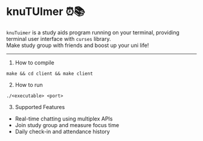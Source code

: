 # knuTUImer ⏰📚

`knuTuimer` is a study aids program running on your terminal, providing terminal user interface with `curses` library. <br>
Make study group with friends and boost up your uni life!

---

1. How to compile 
```
make && cd client && make client
```

2. How to run
```
./<executable> <port>
```
3. Supported Features

  + Real-time chatting using multiplex APIs
  + Join study group and measure focus time
  + Daily check-in and attendance history

